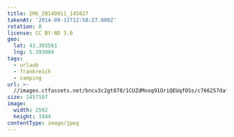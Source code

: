 ```yaml
---
title: IMG_20140911_145827
takenAt: '2014-09-11T12:58:27.000Z'
rotation: 0
license: CC BY-ND 3.0
geo:
  lat: 43.303561
  lng: 5.393994
tags:
  - urlaub
  - frankreich
  - camping
url: >-
  //images.ctfassets.net/bncv3c2gt878/1CUZdMnxq91OriQEUqfOSs/c766257dafd17d615c75ecf08c8fd779/img_20140911_145827_27696448254_o
size: 1457107
image:
  width: 2592
  height: 1944
contentType: image/jpeg
---
```



